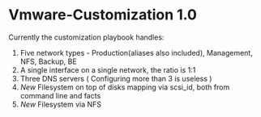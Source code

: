 # Vmware-Customization 1.0

Currently the customization playbook handles:

1) Five network types - Production(aliases also included), Management, NFS, Backup, BE
2) A single interface on a single network, the ratio is 1:1 
3) Three DNS servers ( Configuring more than 3 is useless )
4) *New* Filesystem on top of disks mapping via scsi_id, both from command line and facts
5) *New* Filesystem via NFS
